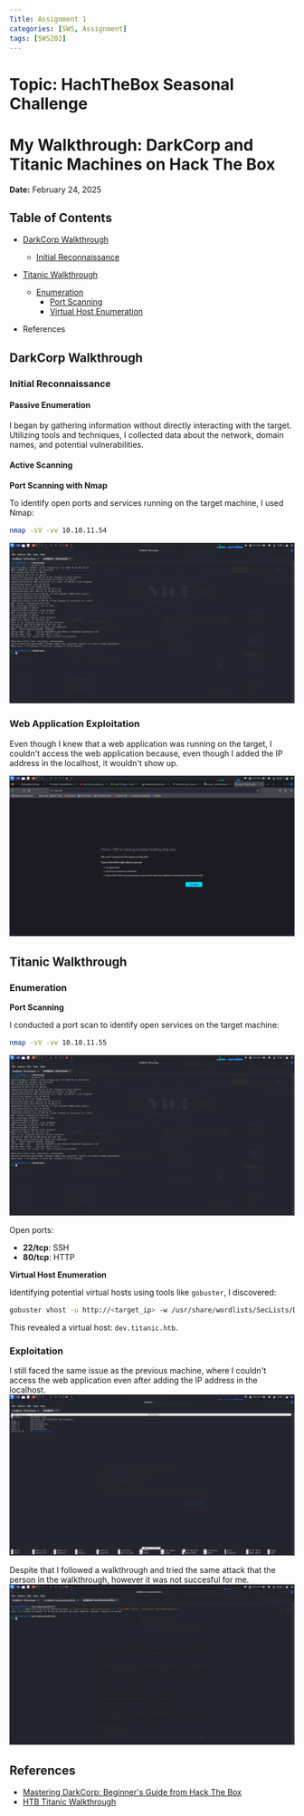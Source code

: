 ```yaml
---
Title: Assignment 1
categories: [SWS, Assignment]
tags: [SWS202]
---
```


# Topic: HachTheBox Seasonal Challenge


# My Walkthrough: DarkCorp and Titanic Machines on Hack The Box

**Date:** February 24, 2025

## Table of Contents

- [DarkCorp Walkthrough](#darkcorp-walkthrough)
  - [Initial Reconnaissance](#initial-reconnaissance)
    
- [Titanic Walkthrough](#titanic-walkthrough)
  - [Enumeration](#enumeration)
    - [Port Scanning](#port-scanning)
    - [Virtual Host Enumeration](#virtual-host-enumeration)
- References
## DarkCorp Walkthrough

### Initial Reconnaissance

#### Passive Enumeration

I began by gathering information without directly interacting with the target. Utilizing tools and techniques, I collected data about the network, domain names, and potential vulnerabilities.

#### Active Scanning

**Port Scanning with Nmap**

To identify open ports and services running on the target machine, I used Nmap:

```bash
nmap -sV -vv 10.10.11.54
```
![alt text](image-1.png)


### Web Application Exploitation

Even though I knew that a web application was running on the target, I couldn't access the web application because, even though I added the IP address in the localhost, it wouldn't show up.

![alt text](image-2.png)


## Titanic Walkthrough

### Enumeration

**Port Scanning**

I conducted a port scan to identify open services on the target machine:

```bash
nmap -sV -vv 10.10.11.55
```
![alt text](image-4.png)

Open ports:

- **22/tcp**: SSH
- **80/tcp**: HTTP

**Virtual Host Enumeration**

Identifying potential virtual hosts using tools like `gobuster`, I discovered:

```bash
gobuster vhost -u http://<target_ip> -w /usr/share/wordlists/SecLists/Discovery/DNS/subdomains-top1million-5000.txt -o vhost_scan.txt
```

This revealed a virtual host: `dev.titanic.htb`.

### Exploitation

I still faced the same issue as the previous machine, where I couldn't access the web application even after adding the IP address in the localhost.
![alt text](image-6.png)

Despite that I followed a walkthrough and tried the same attack that the person in the walkthrough, however it was not succesful for me.
![alt text](image-5.png)

## References

- [Mastering DarkCorp: Beginner's Guide from Hack The Box](https://thecybersecguru.com/ctf-walkthroughs/mastering-darkcorp-beginners-guide-from-hackthebox/)
- [HTB Titanic Walkthrough](https://medium.com/@ievgenii.miagkov/htb-titanic-adde48f75ff2)
